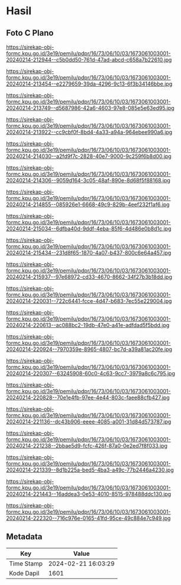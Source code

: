 # Hasil

## Foto C Plano

https://sirekap-obj-formc.kpu.go.id/3e19/pemilu/pdpr/16/73/06/10/03/1673061003001-20240214-212944--c5b0dd50-761d-47ad-abcd-c658a7b22610.jpg

https://sirekap-obj-formc.kpu.go.id/3e19/pemilu/pdpr/16/73/06/10/03/1673061003001-20240214-213454--e2279659-39da-4296-9c13-6f3b34146bbe.jpg

https://sirekap-obj-formc.kpu.go.id/3e19/pemilu/pdpr/16/73/06/10/03/1673061003001-20240214-213749--d5687986-42a6-4603-97e8-085e5e63ed95.jpg

https://sirekap-obj-formc.kpu.go.id/3e19/pemilu/pdpr/16/73/06/10/03/1673061003001-20240214-213922--cc9cbf0f-8bd4-4a33-a94a-964ebee990a6.jpg

https://sirekap-obj-formc.kpu.go.id/3e19/pemilu/pdpr/16/73/06/10/03/1673061003001-20240214-214030--a2fd9f7c-2828-40e7-9000-9c259f6b8d00.jpg

https://sirekap-obj-formc.kpu.go.id/3e19/pemilu/pdpr/16/73/06/10/03/1673061003001-20240214-214306--9059d164-3c05-48af-890e-8d68f5f88168.jpg

https://sirekap-obj-formc.kpu.go.id/3e19/pemilu/pdpr/16/73/06/10/03/1673061003001-20240214-214855--085926e1-6668-49c9-829b-4eef232f1af6.jpg

https://sirekap-obj-formc.kpu.go.id/3e19/pemilu/pdpr/16/73/06/10/03/1673061003001-20240214-215034--6dfba40d-9ddf-4eba-85f6-4d486e0b8d1c.jpg

https://sirekap-obj-formc.kpu.go.id/3e19/pemilu/pdpr/16/73/06/10/03/1673061003001-20240214-215434--231d8f65-1870-4a07-b437-800c6e64a457.jpg

https://sirekap-obj-formc.kpu.go.id/3e19/pemilu/pdpr/16/73/06/10/03/1673061003001-20240214-215937--97e68972-cd33-4670-8662-34f27b3b18dd.jpg

https://sirekap-obj-formc.kpu.go.id/3e19/pemilu/pdpr/16/73/06/10/03/1673061003001-20240214-220031--722c6441-fcce-4d47-b683-7ec55e229004.jpg

https://sirekap-obj-formc.kpu.go.id/3e19/pemilu/pdpr/16/73/06/10/03/1673061003001-20240214-220613--ac088bc2-19db-47e0-a41e-adfdad5f5bdd.jpg

https://sirekap-obj-formc.kpu.go.id/3e19/pemilu/pdpr/16/73/06/10/03/1673061003001-20240214-220924--7970359e-8965-4807-bc7d-a39a81ac20fe.jpg

https://sirekap-obj-formc.kpu.go.id/3e19/pemilu/pdpr/16/73/06/10/03/1673061003001-20240214-220307--63245908-60c0-4c63-9cc7-3979a8c6c795.jpg

https://sirekap-obj-formc.kpu.go.id/3e19/pemilu/pdpr/16/73/06/10/03/1673061003001-20240214-220828--70e1e4fb-97ee-4e44-803c-faee88cfb427.jpg

https://sirekap-obj-formc.kpu.go.id/3e19/pemilu/pdpr/16/73/06/10/03/1673061003001-20240214-221136--dc43b906-eeee-4085-a001-31d84d573787.jpg

https://sirekap-obj-formc.kpu.go.id/3e19/pemilu/pdpr/16/73/06/10/03/1673061003001-20240214-221238--2bbae5d9-fcfc-426f-87a0-0e2ed7f8f033.jpg

https://sirekap-obj-formc.kpu.go.id/3e19/pemilu/pdpr/16/73/06/10/03/1673061003001-20240214-221339--8d1b225a-bed5-4ba3-a49c-77b2446a4230.jpg

https://sirekap-obj-formc.kpu.go.id/3e19/pemilu/pdpr/16/73/06/10/03/1673061003001-20240214-221443--16addea3-0e53-4010-8515-978488ddc130.jpg

https://sirekap-obj-formc.kpu.go.id/3e19/pemilu/pdpr/16/73/06/10/03/1673061003001-20240214-222320--716c976e-0165-41fd-95ce-49c884e7c949.jpg


## Metadata

| Key        | Value               |
| ---------- | ------------------- |
| Time Stamp | 2024-02-21 16:03:29 |
| Kode Dapil | 1601                |



